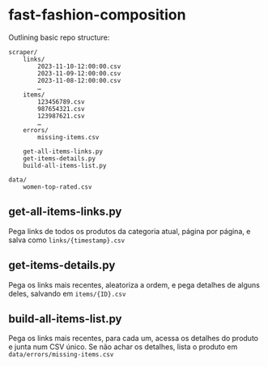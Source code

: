 # fast-fashion-composition

Outlining basic repo structure:

```
scraper/
    links/
        2023-11-10-12:00:00.csv
        2023-11-09-12:00:00.csv
        2023-11-08-12:00:00.csv
        …
    items/
        123456789.csv
        987654321.csv
        123987621.csv
        …
    errors/
        missing-items.csv

    get-all-items-links.py
    get-items-details.py
    build-all-items-list.py

data/
    women-top-rated.csv
```

## get-all-items-links.py

Pega links de todos os produtos da categoria atual, página por página, e salva como `links/{timestamp}.csv`

## get-items-details.py

Pega os links mais recentes, aleatoriza a ordem, e pega detalhes de alguns deles, salvando em `items/{ID}.csv`

## build-all-items-list.py

Pega os links mais recentes, para cada um, acessa os detalhes do produto e junta num CSV único. Se não achar os detalhes, lista o produto em `data/errors/missing-items.csv`
